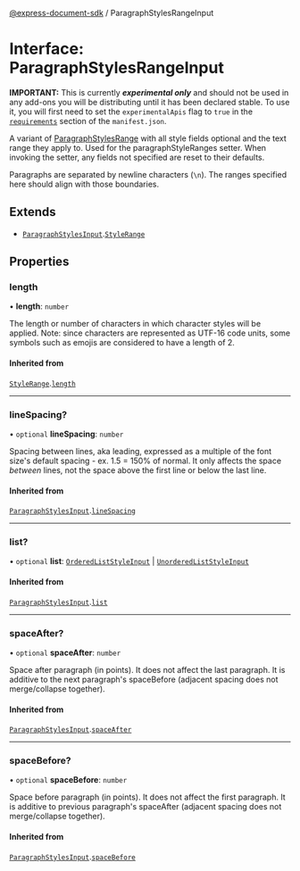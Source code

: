 [@express-document-sdk](../overview.md) / ParagraphStylesRangeInput

# Interface: ParagraphStylesRangeInput

<InlineAlert slots="text" variant="warning"/>

**IMPORTANT:** This is currently ***experimental only*** and should not be used in any add-ons you will be distributing until it has been declared stable. To use it, you will first need to set the `experimentalApis` flag to `true` in the [`requirements`](../../../manifest/index.md#requirements) section of the `manifest.json`.

A variant of [ParagraphStylesRange](paragraph-styles-range.md) with all style fields optional and the text range they apply to. Used for the
paragraphStyleRanges setter. When invoking the setter, any fields not specified are reset to their defaults.

Paragraphs are separated by newline characters (`\n`). The ranges specified here should align with
those boundaries.

## Extends

-   [`ParagraphStylesInput`](paragraph-styles-input.md).[`StyleRange`](style-range.md)

## Properties

### length

• **length**: `number`

The length or number of characters in which character styles will be applied.
Note: since characters are represented as UTF-16 code units, some symbols
such as emojis are considered to have a length of 2.

#### Inherited from

[`StyleRange`](style-range.md).[`length`](style-range.md#length)

<hr />

### lineSpacing?

• `optional` **lineSpacing**: `number`

Spacing between lines, aka leading, expressed as a multiple of the font size's default spacing - ex. 1.5 = 150% of normal.
It only affects the space *between* lines, not the space above the first line or below the last line.

#### Inherited from

[`ParagraphStylesInput`](paragraph-styles-input.md).[`lineSpacing`](paragraph-styles-input.md#linespacing)

<hr />

### list?

• `optional` **list**: [`OrderedListStyleInput`](ordered-list-style-input.md) \| [`UnorderedListStyleInput`](unordered-list-style-input.md)

#### Inherited from

[`ParagraphStylesInput`](paragraph-styles-input.md).[`list`](paragraph-styles-input.md#list)

<hr />

### spaceAfter?

• `optional` **spaceAfter**: `number`

Space after paragraph (in points). It does not affect the last paragraph. It is additive to the next paragraph's spaceBefore
(adjacent spacing does not merge/collapse together).

#### Inherited from

[`ParagraphStylesInput`](paragraph-styles-input.md).[`spaceAfter`](paragraph-styles-input.md#spaceafter)

<hr />

### spaceBefore?

• `optional` **spaceBefore**: `number`

Space before paragraph (in points). It does not affect the first paragraph. It is additive to previous paragraph's spaceAfter
(adjacent spacing does not merge/collapse together).

#### Inherited from

[`ParagraphStylesInput`](paragraph-styles-input.md).[`spaceBefore`](paragraph-styles-input.md#spacebefore)
